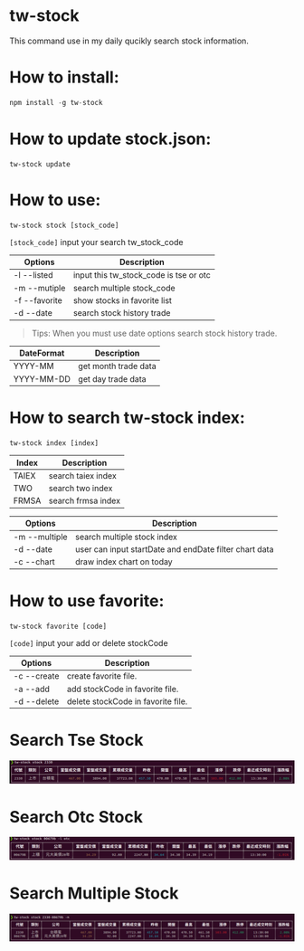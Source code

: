# tw-stock

This command use in my daily qucikly search stock information.

# How to install:

```js
npm install -g tw-stock
```

# How to update stock.json:

```sheel
tw-stock update
```

# How to use:

```sheel
tw-stock stock [stock_code]
```

`[stock_code]` input your search tw_stock_code

| Options       | Description                            |
| ------------- | -------------------------------------- |
| -l --listed   | input this tw_stock_code is tse or otc |
| -m --mutiple  | search multiple stock_code             |
| -f --favorite | show stocks in favorite list           |
| -d --date     | search stock history trade             |

> Tips: When you must use date options search stock history trade.

| DateFormat | Description          |
| ---------- | -------------------- |
| YYYY-MM    | get month trade data |
| YYYY-MM-DD | get day trade data   |

# How to search tw-stock index:

```sheel
tw-stock index [index]
```

| Index | Description        |
| ----- | ------------------ |
| TAIEX | search taiex index |
| TWO   | search two index   |
| FRMSA | search frmsa index |

| Options       | Description                                            |
| ------------- | ------------------------------------------------------ |
| -m --multiple | search multiple stock index                            |
| -d --date     | user can input startDate and endDate filter chart data |
| -c --chart    | draw index chart on today                              |

# How to use favorite:

```sheel
tw-stock favorite [code]
```

`[code]` input your add or delete stockCode

| Options     | Description                        |
| ----------- | ---------------------------------- |
| -c --create | create favorite file.              |
| -a --add    | add stockCode in favorite file.    |
| -d --delete | delete stockCode in favorite file. |

# Search Tse Stock

![Search_TSE_Stock](/images/TSE.png)

# Search Otc Stock

![Search_OTC_Stock](/images/OTC.png)

# Search Multiple Stock

![Search_MULTIPLE_Stock](/images/MULTIPLE.png)
